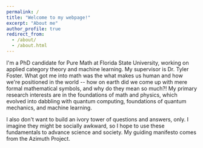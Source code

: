 ```yaml
---
permalink: /
title: "Welcome to my webpage!"
excerpt: "About me"
author_profile: true
redirect_from: 
  - /about/
  - /about.html
---
```


I'm a PhD candidate for Pure Math at Florida State University, working on applied category theory and machine learning. My supervisor is Dr. Tyler Foster. What got me into math was the what makes us human and how we're positioned in the world -- how on earth did we come up with mere formal mathematical symbols, and why do they mean so much?! My primary research interests are in the foundations of math and physics, which evolved into dabbling with quantum computing, foundations of quantum mechanics, and machine learning. 

I also don't want to build an ivory tower of questions and answers, only. I imagine they might be socially awkward, so I hope to use these fundamentals to advance science and society. My guiding manifesto comes from the Azimuth Project.
